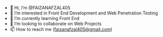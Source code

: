 - 👋 Hi, I’m @FAIZANAFZAL405
- 👀 I’m interested in Front End Development and Web Penetration Testing
- 🌱 I’m currently learning Front End
- 💞️ I’m looking to collaborate on Web Projects
- 📫 How to reach me (faizanafzal405@gmail.com)

<!---
FAIZANAFZAL405/FAIZANAFZAL405 is a ✨ special ✨ repository because its `README.md` (this file) appears on your GitHub profile.
You can click the Preview link to take a look at your changes.
--->
